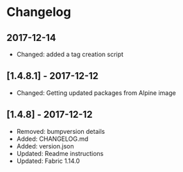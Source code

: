 # Changelog

## 2017-12-14

* Changed: added a tag creation script

## [1.4.8.1] - 2017-12-12

* Changed: Getting updated packages from Alpine image

## [1.4.8] - 2017-12-12

* Removed: bumpversion details
* Added: CHANGELOG.md
* Added: version.json
* Updated: Readme instructions
* Updated: Fabric 1.14.0
